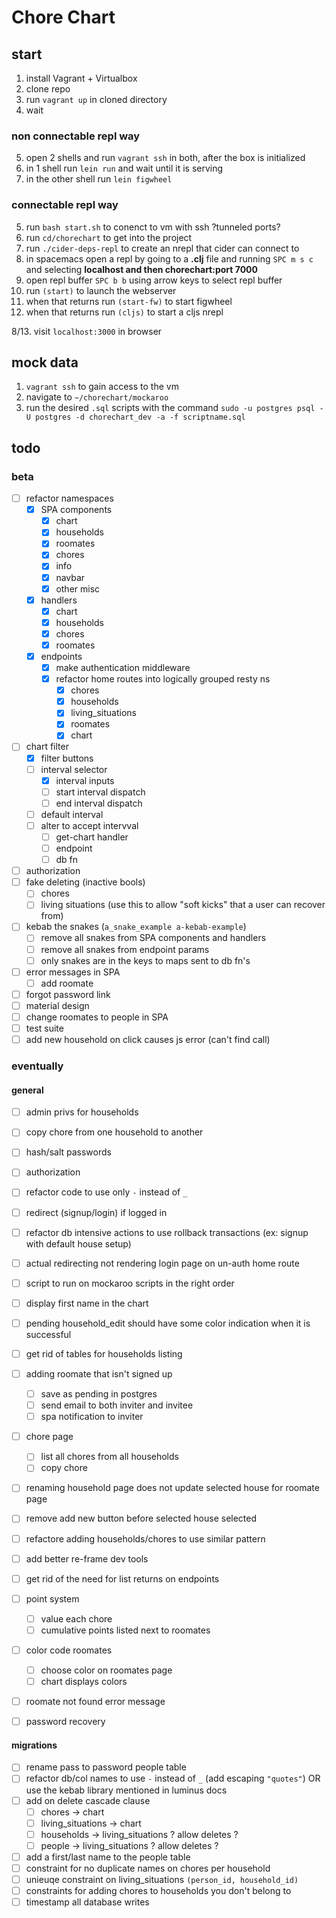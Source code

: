 # Chore Chart

## start

1. install Vagrant + Virtualbox 
2. clone repo
3. run `vagrant up` in cloned directory
4. wait

### non connectable repl way  
5. open 2 shells and run `vagrant ssh` in both, after the box is initialized  
6. in 1 shell run `lein run` and wait until it is serving  
7. in the other shell run `lein figwheel`  

### connectable repl way  
5. run `bash start.sh` to conenct to vm with ssh ?tunneled ports?  
6. run `cd/chorechart` to get into the project  
7. run `./cider-deps-repl` to create an nrepl that cider can connect to  
8. in spacemacs open a repl by going to a **.clj** file and running `SPC m s c` and selecting **localhost and  then chorechart:port 7000**  
9. open repl buffer `SPC b b` using arrow keys to select repl buffer  
10. run `(start)` to launch the webserver  
11. when that returns run `(start-fw)` to start figwheel  
12. when that returns run `(cljs)` to start a cljs nrepl  

8/13. visit `localhost:3000` in browser  

## mock data

1. `vagrant ssh` to gain access to the vm  
2. navigate to `~/chorechart/mockaroo`  
3. run the desired `.sql` scripts with the command `sudo -u postgres psql -U postgres -d chorechart_dev -a -f scriptname.sql`  

## todo

### beta
- [ ] refactor namespaces
  - [x] SPA components
    - [x] chart
    - [x] households
    - [x] roomates
    - [x] chores
    - [x] info
    - [x] navbar
    - [x] other misc
  - [x] handlers
    - [x] chart
    - [x] households
    - [x] chores
    - [x] roomates
  - [x] endpoints
    - [x] make authentication middleware
    - [x] refactor home routes into logically grouped resty ns
      - [x] chores
      - [x] households
      - [x] living_situations
      - [x] roomates
      - [x] chart
- [ ] chart filter
  - [x] filter buttons
  - [ ] interval selector
    - [x] interval inputs
    - [ ] start interval dispatch
    - [ ] end interval dispatch
  - [ ] default interval 
  - [ ] alter to accept intervval
    - [ ] get-chart handler
    - [ ] endpoint
    - [ ] db fn

- [ ] authorization
- [ ] fake deleting (inactive bools)
  - [ ] chores
  - [ ] living situations (use this to allow "soft kicks" that a user can recover from)
- [ ] kebab the snakes (`a_snake_example a-kebab-example`)
  - [ ] remove all snakes from SPA components and handlers
  - [ ] remove all snakes from endpoint params
  - [ ] only snakes are in the keys to maps sent to db fn's
- [ ] error messages in SPA
  - [ ] add roomate
- [ ] forgot password link
- [ ] material design
- [ ] change roomates to people in SPA
- [ ] test suite
- [ ] add new household on click causes js error (can't find call)

### eventually

#### general
 - [ ] admin privs for households
 - [ ] copy chore from one household to another
 - [ ] hash/salt passwords
 - [ ] authorization
 - [ ] refactor code to use only `-` instead of `_`
 - [ ] redirect (signup/login) if logged in
 - [ ] refactor db intensive actions to use rollback transactions (ex: signup with default house setup)
 - [ ] actual redirecting not rendering login page on un-auth home route
 - [ ] script to run on mockaroo scripts in the right order 
 - [ ] display first name in the chart
 - [ ] pending household_edit should have some color indication when it is successful
 - [ ] get rid of tables for households listing
 - [ ] adding roomate that isn't signed up
   - [ ] save as pending in postgres
   - [ ] send email to both inviter and invitee
   - [ ] spa notification to inviter
 - [ ] chore page
   - [ ] list all chores from all households
   - [ ] copy chore
 - [ ] renaming household page does not update selected house for roomate page
 - [ ] remove add new button before selected house selected
 - [ ] refactore adding households/chores to use similar pattern
 - [ ] add better re-frame dev tools
 - [ ] get rid of the need for list returns on endpoints
 - [ ] point system
   - [ ] value each chore
   - [ ] cumulative points listed next to roomates
 - [ ] color code roomates
   - [ ] choose color on roomates page
   - [ ] chart displays colors
 - [ ] roomate not found error message
 - [ ] password recovery
 

#### migrations
 - [ ] rename pass to password people table
 - [ ] refactor db/col names to use `-` instead of `_` (add escaping `"quotes"`) OR use the kebab library mentioned in luminus docs
 - [ ] add on delete cascade clause
   - [ ] chores -> chart
   - [ ] living_situations -> chart
   - [ ] households -> living_situations ? allow deletes ?
   - [ ] people -> living_situations ? allow deletes ?
 - [ ] add a first/last name to the people table
 - [ ] constraint for no duplicate names on chores per household
 - [ ] unieuqe constraint on living_situations `(person_id, household_id)`
 - [ ] constraints for adding chores to households you don't belong to
 - [ ] timestamp all database writes
